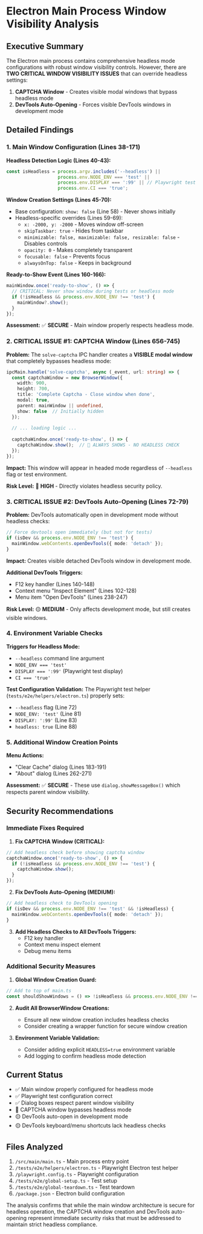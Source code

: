 # Electron Main Process Window Visibility Analysis

## Executive Summary

The Electron main process contains comprehensive headless mode configurations with robust window visibility controls. However, there are **TWO CRITICAL WINDOW VISIBILITY ISSUES** that can override headless settings:

1. **CAPTCHA Window** - Creates visible modal windows that bypass headless mode
2. **DevTools Auto-Opening** - Forces visible DevTools windows in development mode

## Detailed Findings

### 1. Main Window Configuration (Lines 38-171)

**Headless Detection Logic (Lines 40-43):**
```typescript
const isHeadless = process.argv.includes('--headless') ||
                   process.env.NODE_ENV === 'test' ||
                   process.env.DISPLAY === ':99' || // Playwright test display
                   process.env.CI === 'true';
```

**Window Creation Settings (Lines 45-70):**
- Base configuration: `show: false` (Line 58) - Never shows initially
- Headless-specific overrides (Lines 59-69):
  - `x: -2000, y: -2000` - Moves window off-screen
  - `skipTaskbar: true` - Hides from taskbar
  - `minimizable: false, maximizable: false, resizable: false` - Disables controls
  - `opacity: 0` - Makes completely transparent
  - `focusable: false` - Prevents focus
  - `alwaysOnTop: false` - Keeps in background

**Ready-to-Show Event (Lines 160-166):**
```typescript
mainWindow.once('ready-to-show', () => {
  // CRITICAL: Never show window during tests or headless mode
  if (!isHeadless && process.env.NODE_ENV !== 'test') {
    mainWindow?.show();
  }
});
```

**Assessment:** ✅ **SECURE** - Main window properly respects headless mode.

### 2. **CRITICAL ISSUE #1: CAPTCHA Window (Lines 656-745)**

**Problem:** The `solve-captcha` IPC handler creates a **VISIBLE modal window** that completely bypasses headless mode:

```typescript
ipcMain.handle('solve-captcha', async (_event, url: string) => {
  const captchaWindow = new BrowserWindow({
    width: 900,
    height: 700,
    title: 'Complete Captcha - Close window when done',
    modal: true,
    parent: mainWindow || undefined,
    show: false  // Initially hidden
  });
  
  // ... loading logic ...
  
  captchaWindow.once('ready-to-show', () => {
    captchaWindow.show();  // 🚨 ALWAYS SHOWS - NO HEADLESS CHECK
  });
});
```

**Impact:** This window will appear in headed mode regardless of `--headless` flag or test environment.

**Risk Level:** 🔴 **HIGH** - Directly violates headless security policy.

### 3. **CRITICAL ISSUE #2: DevTools Auto-Opening (Lines 72-79)**

**Problem:** DevTools automatically open in development mode without headless checks:

```typescript
// Force devtools open immediately (but not for tests)
if (isDev && process.env.NODE_ENV !== 'test') {
  mainWindow.webContents.openDevTools({ mode: 'detach' });
}
```

**Impact:** Creates visible detached DevTools window in development mode.

**Additional DevTools Triggers:**
- F12 key handler (Lines 140-148)
- Context menu "Inspect Element" (Lines 102-128)
- Menu item "Open DevTools" (Lines 238-247)

**Risk Level:** 🟡 **MEDIUM** - Only affects development mode, but still creates visible windows.

### 4. Environment Variable Checks

**Triggers for Headless Mode:**
- `--headless` command line argument
- `NODE_ENV === 'test'`
- `DISPLAY === ':99'` (Playwright test display)
- `CI === 'true'`

**Test Configuration Validation:**
The Playwright test helper (`tests/e2e/helpers/electron.ts`) properly sets:
- `--headless` flag (Line 72)
- `NODE_ENV: 'test'` (Line 81)
- `DISPLAY: ':99'` (Line 83)
- `headless: true` (Line 88)

### 5. Additional Window Creation Points

**Menu Actions:**
- "Clear Cache" dialog (Lines 183-191)
- "About" dialog (Lines 262-271)

**Assessment:** ✅ **SECURE** - These use `dialog.showMessageBox()` which respects parent window visibility.

## Security Recommendations

### Immediate Fixes Required

1. **Fix CAPTCHA Window (CRITICAL):**
```typescript
// Add headless check before showing captcha window
captchaWindow.once('ready-to-show', () => {
  if (!isHeadless && process.env.NODE_ENV !== 'test') {
    captchaWindow.show();
  }
});
```

2. **Fix DevTools Auto-Opening (MEDIUM):**
```typescript
// Add headless check to DevTools opening
if (isDev && process.env.NODE_ENV !== 'test' && !isHeadless) {
  mainWindow.webContents.openDevTools({ mode: 'detach' });
}
```

3. **Add Headless Checks to All DevTools Triggers:**
   - F12 key handler
   - Context menu inspect element
   - Debug menu items

### Additional Security Measures

1. **Global Window Creation Guard:**
```typescript
// Add to top of main.ts
const shouldShowWindows = () => !isHeadless && process.env.NODE_ENV !== 'test';
```

2. **Audit All BrowserWindow Creations:**
   - Ensure all new window creation includes headless checks
   - Consider creating a wrapper function for secure window creation

3. **Environment Variable Validation:**
   - Consider adding explicit `HEADLESS=true` environment variable
   - Add logging to confirm headless mode detection

## Current Status

- ✅ Main window properly configured for headless mode
- ✅ Playwright test configuration correct
- ✅ Dialog boxes respect parent window visibility
- 🔴 CAPTCHA window bypasses headless mode
- 🟡 DevTools auto-open in development mode
- 🟡 DevTools keyboard/menu shortcuts lack headless checks

## Files Analyzed

1. `/src/main/main.ts` - Main process entry point
2. `/tests/e2e/helpers/electron.ts` - Playwright Electron test helper
3. `/playwright.config.ts` - Playwright configuration
4. `/tests/e2e/global-setup.ts` - Test setup
5. `/tests/e2e/global-teardown.ts` - Test teardown
6. `/package.json` - Electron build configuration

The analysis confirms that while the main window architecture is secure for headless operation, the CAPTCHA window creation and DevTools auto-opening represent immediate security risks that must be addressed to maintain strict headless compliance.